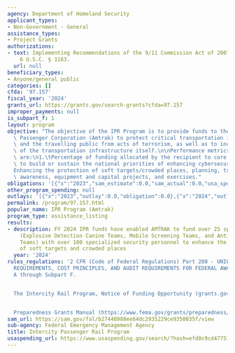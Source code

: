 ```yaml
---
agency: Department of Homeland Security
applicant_types:
- Non-Government - General
assistance_types:
- Project Grants
authorizations:
- text: Implementing Recommendations of the 9/11 Commission Act of 2007 U.S.C. &sect;
    6 U.S.C. § 1163.
  url: null
beneficiary_types:
- Anyone/general public
categories: []
cfda: '97.157'
fiscal_year: '2024'
grants_url: https://grants.gov/search-grants?cfda=97.157
improper_payments: null
is_subpart_f: 1
layout: program
objective: "The objective of the IPR Program is to provide funds to the National Railroad\
  \ Passenger Corporation (Amtrak) to protect critical transportation infrastructure\
  \ and the travelling public from acts of terrorism, as well as to increase the resilience\
  \ of the transportation infrastructure itself.\n\nPerformance metrics for this program\
  \ are:\n1.\tPercentage of funding allocated by the recipient to core capabilities\
  \ to build or sustain the national priorities of enhancing cybersecurity,\n2.\t\
  Enhancing the protection of soft targets/crowded places, planning, training and\
  \ awareness, equipment and capital projects, and exercises."
obligations: '[{"x":"2023","sam_estimate":0.0,"sam_actual":0.0,"usa_spending_actual":0.0},{"x":"2024","sam_estimate":0.0,"sam_actual":9000000.0,"usa_spending_actual":0.0},{"x":"2025","sam_estimate":0.0,"sam_actual":10000000.0,"usa_spending_actual":0.0}]'
other_program_spending: null
outlays: '[{"x":"2023","outlay":0.0,"obligation":0.0},{"x":"2024","outlay":0.0,"obligation":0.0},{"x":"2025","outlay":0.0,"obligation":0.0}]'
permalink: /program/97.157.html
popular_name: IPR Program (Amtrak)
program_type: assistance_listing
results:
- description: FY 2024 IPR funds have enabled AMTRAK to fund over 25 specialized teams
    (Explosive Detection Canine Teams, Mobile Screening Teams, and Anti-terrorism
    Teams) with over 100 specialized security personnel to enhance the protection
    of soft targets and crowded places
  year: '2024'
rules_regulations: '2 CFR (Code of Federal Regulations) Part 200 - UNIFORM ADMINISTRATIVE
  REQUIREMENTS, COST PRINCIPLES, AND AUDIT REQUIREMENTS FOR FEDERAL AWARDS, Subpart
  A through Subpart F.


  The Intercity Rail Program, Notice of Funding Opportunity (grants.gov).


  Preparedness Grants Manual (https://www.fema.gov/grants/preparedness/manual)'
sam_url: https://sam.gov/fal/b27440988ee64dc2935229ce9350035f/view
sub-agency: Federal Emergency Management Agency
title: Intercity Passenger Rail Program
usaspending_url: https://www.usaspending.gov/search/?hash=efd0c9cd477510d3587d6e3d52c295e1
---
```

